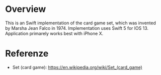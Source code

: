 # Overview

This is an Swift implementation of the card game set, which was invented by Marsha Jean Falco in 1974. Implementation uses 
Swift 5 for IOS 13. Application primarely works best with iPhone X.


# Referenze 
* Set (card game): https://en.wikipedia.org/wiki/Set_(card_game)
